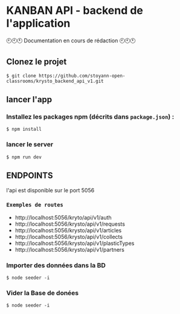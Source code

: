 # KANBAN API  - backend de l'application

🕘🕙🕚 Documentation en cours de rédaction 🕘🕙🕚

## Clonez le projet
``` 
$ git clone https://github.com/stoyann-open-classrooms/krysto_backend_api_v1.git
```

## lancer l'app 

### Installez les packages npm (décrits dans `package.json`) :

``` 
$ npm install
```


### lancer le server

``` 
$ npm run dev
```

## ENDPOINTS
l'api est disponible sur le port 5056


### `Exemples de routes`
- http://localhost:5056/kryto/api/v1/auth
- http://localhost:5056/krysto/api/v1/requests
- http://localhost:5056/krysto/api/v1/articles
- http://localhost:5056/krysto/api/v1/collects
- http://localhost:5056/krysto/api/v1/plasticTypes
- http://localhost:5056/krysto/api/v1/partners



### Importer des données dans la BD

``` 
$ node seeder -i
```
### Vider la Base de donées

``` 
$ node seeder -i
```